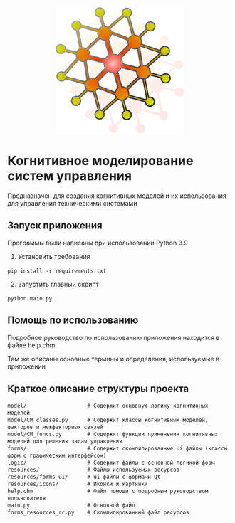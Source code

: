 <p align="center"><img src="resources/icons/main.svg"></a></p>

# Когнитивное моделирование систем управления

Предназначен для создания когнитивных моделей и их использования для управления техническими системами

## Запуск приложения
Программы были написаны при использовании Python 3.9
1. Установить требования

`pip install -r requirements.txt`

2. Запустить главный скрипт

`python main.py`

## Помощь по использованию
Подробное руководство по использованию приложения находится в файле help.chm

Там же описаны основные термины и определения, используемые в приложении

## Краткое описание структуры проекта
```
model/                   # Содержит основную логику когнитивных моделей
model/CM_classes.py      # Содержит классы когнитивных моделей, факторов и межфакторных связей
model/CM_funcs.py        # Содержит функции применения когнитивных моделей для решения задач управления
forms/                   # Содержит скомпилированные ui файлы (классы форм с графическим интерфейсом)
logic/                   # Содержит файлы с основной логикой форм
resources/               # Файлы используемых ресурсов
resources/forms_ui/      # ui файлы с формами Qt
resources/icons/         # Иконки и картинки
help.chm                 # Файл помощи с подробным руководством пользователя 
main.py                  # Основной файл
forms_resources_rc.py    # Скомпилированный файл ресурсов
```
